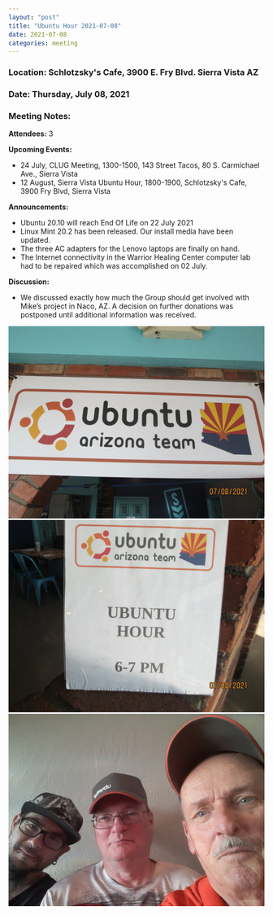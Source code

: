 ```yaml
---
layout: "post"
title: "Ubuntu Hour 2021-07-08"
date: 2021-07-08
categories: meeting
---
```


### Location: Schlotzsky's Cafe, 3900 E. Fry Blvd. Sierra Vista AZ

### Date: Thursday, July 08, 2021

### Meeting Notes:

**Attendees:** 3

**Upcoming Events:**
 * 24 July, CLUG Meeting, 1300-1500, 143 Street Tacos, 80 S. Carmichael Ave., Sierra Vista
 * 12 August, Sierra Vista Ubuntu Hour, 1800-1900, Schlotzsky's Cafe, 3900 Fry Blvd, Sierra Vista

**Announcements:**
 * Ubuntu 20.10 will reach End Of Life on 22 July 2021
 * Linux Mint 20.2 has been released.  Our install media have been updated.
 * The three AC adapters for the Lenovo laptops are finally on hand.
 * The Internet connectivity in the Warrior Healing Center computer lab had to be repaired which was accomplished on 02 July.

**Discussion:**
 * We discussed exactly how much the Group should get involved with Mike’s project in Naco, AZ.  A decision on further donations was postponed until additional information was received.

![alt text](https://raw.githubusercontent.com/CochiseLinuxUsersGroup/CochiseLinuxUsersGroup.github.io/master/images/rsz_sv_ubuntuhour_2021-07-08_1.jpg)
![alt text](https://raw.githubusercontent.com/CochiseLinuxUsersGroup/CochiseLinuxUsersGroup.github.io/master/images/rsz_sv_ubuntuhour_2021-07-08_2.jpg)
![alt text](https://raw.githubusercontent.com/CochiseLinuxUsersGroup/CochiseLinuxUsersGroup.github.io/master/images/rsz_sv_ubuntuhour_2021-07-08_3.jpg)
